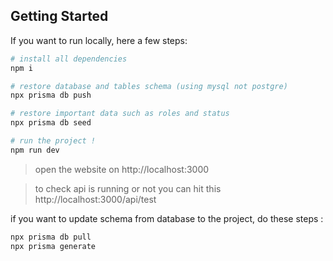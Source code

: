 ## Getting Started

If you want to run locally, here a few steps:

```bash
# install all dependencies
npm i
```

```bash
# restore database and tables schema (using mysql not postgre)
npx prisma db push
```

```bash
# restore important data such as roles and status
npx prisma db seed
```

```bash
# run the project !
npm run dev
```

> open the website on http://localhost:3000

> to check api is running or not you can hit this http://localhost:3000/api/test

if you want to update schema from database to the project, do these steps :

```bash
npx prisma db pull
npx prisma generate
```
